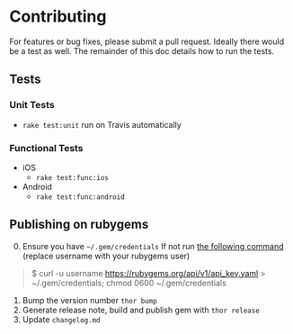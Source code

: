 # Contributing

For features or bug fixes, please submit a pull request. Ideally there would be a test as well. The remainder of this doc details how to run the tests.

## Tests
### Unit Tests
- `rake test:unit` run on Travis automatically

### Functional Tests
- iOS
    - `rake test:func:ios`
- Android
    - `rake test:func:android`

## Publishing on rubygems

0. Ensure you have `~/.gem/credentials` If not run [the following command](http://guides.rubygems.org/make-your-own-gem/) (replace username with your rubygems user)
> $ curl -u username https://rubygems.org/api/v1/api_key.yaml >
~/.gem/credentials; chmod 0600 ~/.gem/credentials

1. Bump the version number `thor bump`
2. Generate release note, build and publish gem with `thor release`
3. Update `changelog.md`
